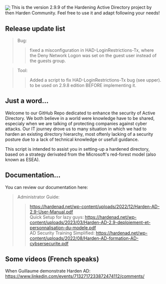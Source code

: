 <img src="https://hardenad.net/wp-content/uploads/2021/12/Logo-HARDEN-AD-Horizontal-RVB@4x-300x86.png" align="center">
This is the version 2.9.9 of the Hardening Active Directory project by then Harden Community. 
Feel free to use it and adapt following your needs!

## Release update list
> Bug: 
>> fixed a misconfiguration in HAD-LoginRestrictions-Tx, where the Deny Network Logon was set on the guest user instead of the guests group. 

> Tool:
>> Added a script to fix HAD-LoginRestrictions-Tx bug (see upper). to be used on 2.9.8 edition BEFORE implementing it.
 
## Just a word...
Welcome to our GitHub Repo dedicated to enhance the security of Active Directory. We both believe in a world were knowledge have to be shared, especialy when we are talking of protecting companies against cyber attacks. Our IT journey drove us to many situation in which we had to harden an existing directory hierarchy, most oftenly lacking of a security posture due to a lack of technical knowledge or usefull guidance.

This script is intended to assist you in setting-up a hardened directory, based on a strategy derivated from the Microsoft's red-forest model (also known as ESEA). 

## Documentation...
You can review our documentation here:
> Administrator Guide:  
>> https://hardenad.net/wp-content/uploads/2022/12/Harden-AD-2.9-User-Manual.pdf  
> Quick Setup for lazy guys: 
>> https://hardenad.net/wp-content/uploads/2023/03/Harden-AD-2.9-deploiement-et-personnalisation-du-modele.pdf  
> AD Security Training Simplified: 
>> https://hardenad.net/wp-content/uploads/2022/08/Harden-AD-formation-AD-cybsersecurite.pdf  

## Some videos (French speaks)
When Guillaume demonstrate Harden AD: https://www.linkedin.com/events/7132717233872474112/comments/
